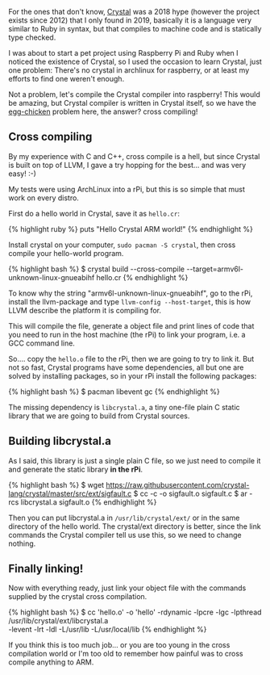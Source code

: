 
For the ones that don't know, [Crystal](https://crystal-lang.org/) was a 2018 hype (however the project exists since 2012) that I only found in 2019, basically it is a language very similar to Ruby in syntax, but that compiles to machine code and is statically type checked.

I was about to start a pet project using Raspberry Pi and Ruby when I noticed the existence of Crystal, so I used the occasion to learn Crystal, just one problem: There's no crystal in archlinux for raspberry, or at least my efforts to find one weren't enough.

Not a problem, let's compile the Crystal compiler into raspberry! This would be amazing, but Crystal compiler is written in Crystal itself, so we have the [egg-chicken](https://en.wikipedia.org/wiki/Chicken_or_the_egg) problem here, the answer? cross compiling!

## Cross compiling

By my experience with C and C++, cross compile is a hell, but since Crystal is built on top of LLVM, I gave a try hopping for the best... and was very easy! :-)

My tests were using ArchLinux into a rPi, but this is so simple that must work on every distro.

First do a hello world in Crystal, save it as `hello.cr`:

{% highlight ruby %}
puts "Hello Crystal ARM world!"
{% endhighlight %}

Install crystal on your computer, `sudo pacman -S crystal`, then cross compile your hello-world program.

{% highlight bash %}
$ crystal build --cross-compile --target=armv6l-unknown-linux-gnueabihf hello.cr
{% endhighlight %}

To know why the string "armv6l-unknown-linux-gnueabihf", go to the rPi, install the llvm-package and type `llvm-config --host-target`, this is how LLVM describe the platform it is compiling for.

This will compile the file, generate a object file and print lines of code that you need to run in the host machine (the rPi) to link your program, i.e. a GCC command line.

So.... copy the `hello.o` file to the rPi, then we are going to try to link it. But not so fast, Crystal programs have some dependencies, all but one are solved by installing packages, so in your rPi install the following packages:

{% highlight bash %}
$ pacman libevent gc
{% endhighlight %}

The missing dependency is `libcrystal.a`, a tiny one-file plain C static library that we are going to build from Crystal sources.

## Building libcrystal.a

As I said, this library is just a single plain C file, so we just need to compile it and generate the static library **in the rPi**.

{% highlight bash %}
$ wget https://raw.githubusercontent.com/crystal-lang/crystal/master/src/ext/sigfault.c
$ cc -c -o sigfault.o sigfault.c
$ ar -rcs libcrystal.a sigfault.o
{% endhighlight %}

Then you can put libcrystal.a in `/usr/lib/crystal/ext/` or in the same directory of the hello world. The crystal/ext directory is better, since the link commands the Crystal compiler tell us use this, so we need to change nothing.

## Finally linking!

Now with everything ready, just link your object file with the commands supplied by the crystal cross compilation.

{% highlight bash %}
$ cc 'hello.o' -o 'hello'  -rdynamic  -lpcre -lgc -lpthread /usr/lib/crystal/ext/libcrystal.a \
-levent -lrt -ldl -L/usr/lib -L/usr/local/lib
{% endhighlight %}

If you think this is too much job... or you are too young in the cross compilation world or I'm too old to remember how painful was to cross compile anything to ARM.


